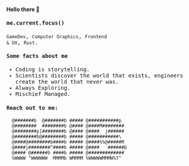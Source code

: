 #### Hello there :palm_tree:
<samp>
  
  #### me.current.focus()
  
  <code>GameDev</code>, <code>Computer Graphics</code>, <code>Frontend & UX</code>, <code>Rust</code>.
  
  
  #### Some facts about me
  
  - Coding is storytelling.
  - Scientists discover the world that exists, engineers create the world that never was.
  - Always Exploring.
  - Mischief Managed.
  
  
  #### Reach out to me:

</samp>

```
  @#######b  @#######b ##### @###########p
  @########  ########b @#### @####M########
  @########p]########b @#### @####  j######
  @########b@########b ##### @###########\
  @####@########b####b ##### @####%%@#####M
  @####j########^####b ##### @####   ######b
  @#### @######b ####b ##### @#############
  %WWWW "WWWWWW  MMMMb WMMMM %WWWWWMMMW%7^
```
